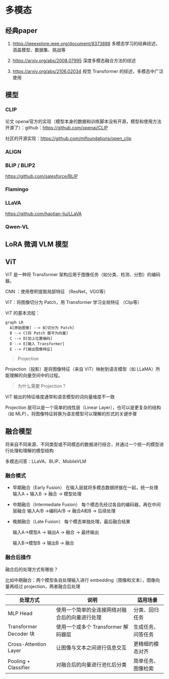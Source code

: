 # 多模态

## 经典paper

1. https://ieeexplore.ieee.org/document/8373888   多模态学习的经典综述，涵盖模型、数据集、挑战等

2. https://arxiv.org/abs/2008.07995 深度多模态融合方法的综述

3. https://arxiv.org/abs/2106.02034 视觉 Transformer 的综述，多模态中广泛使用

## 模型

### CLIP

论文
openai官方的实现（模型本身的数据和训练脚本没有开源，模型和使用方法开源了）：github：https://github.com/openai/CLIP

社区的开源实现：https://github.com/mlfoundations/open_clip

### ALIGN

### BLIP / BLIP2	

https://github.com/salesforce/BLIP

### Flamingo

### LLaVA

https://github.com/haotian-liu/LLaVA

### Qwen-VL	

##  LoRA 微调 VLM 模型


## ViT

ViT 是一种将 Transformer 架构应用于图像任务（如分类、检测、分割）的编码器。

CNN	：使用卷积提取局部特征	（ResNet，VGG等）

ViT：将图像切分为 Patch，用 Transformer 学习全局特征	（Clip等）

ViT 的基本流程：

```
graph LR
  A[原始图像] --> B[切分为 Patch]
  B --> C[将 Patch 展平为向量]
  C --> D[加上位置编码]
  D --> E[输入 Transformer]
  E --> F[输出图像特征]
```

> Projection

Projection（投影）是将图像特征（来自 ViT）映射到语言模型（如 LLaMA）所能理解的向量空间中的过程。

> 为什么需要 Projection？

ViT 输出的特征维度通常和语言模型的词向量维度不一致

Projection 层可以是一个简单的线性层（Linear Layer），也可以是更复杂的结构（如 MLP），将图像特征转换为语言模型可以理解的形式的关键步骤

## 融合模型

将来自不同来源、不同类型或不同模态的数据进行结合，并通过一个统一的模型进行处理和理解的模型结构

多模态问答：LLaVA、BLIP、MobileVLM

### 融合模式

+ 早期融合（Early Fusion）	在输入层就将多模态数据拼接在一起，统一处理	输入A + 输入B → 融合 → 模型处理
+ 中期融合（Intermediate Fusion）	每个模态先经过各自的编码器，再在中间层融合	输入A/B →编码A/B → 融合A和B → 后续处理
+ 晚期融合（Late Fusion）	每个模态单独处理，最后融合结果	
    
    输入A→模型A → 输出A → 融合 → 最终输出
    
    输入B→模型B → 输出B → 融合

### 融合后操作

融合后的处理方式有哪些？

比如中期融合：两个模型各自处理输入进行 embedding（图像和文本），图像向量再经过 projection，两者融合后处理

|处理方式	|说明	|适用场景|
|---|---|---|
|MLP Head	|使用一个简单的全连接网络对融合后的向量进行处理	|分类、回归任务|
|Transformer Decoder 块	|使用一个或多个 Transformer 解码器层	|生成任务、问答任务|
|Cross-Attention Layer	|让图像与文本之间进行信息交互	|更精细的模态对齐|
|Pooling + Classifier	|对融合后的向量进行池化后分类	|简单任务、图像检索|